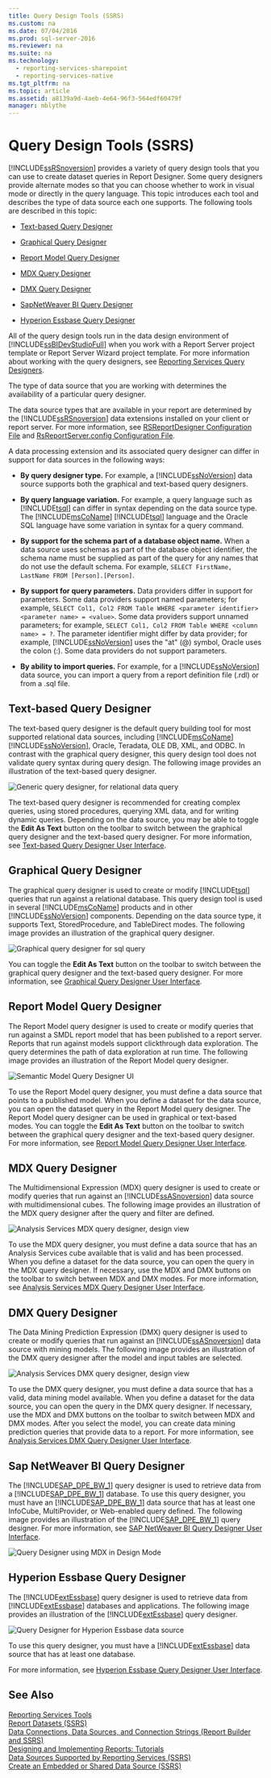 ```yaml
---
title: Query Design Tools (SSRS)
ms.custom: na
ms.date: 07/04/2016
ms.prod: sql-server-2016
ms.reviewer: na
ms.suite: na
ms.technology: 
  - reporting-services-sharepoint
  - reporting-services-native
ms.tgt_pltfrm: na
ms.topic: article
ms.assetid: a8139a9d-4aeb-4e64-96f3-564edf60479f
manager: mblythe
---
```

# Query Design Tools (SSRS)
[!INCLUDE[ssRSnoversion](../../Topics/TopicNameContainA/includes/ssRSnoversion_md.md)] provides a variety of query design tools that you can use to create dataset queries in Report Designer. Some query designers provide alternate modes so that you can choose whether to work in visual mode or directly in the query language. This topic introduces each tool and describes the type of data source each one supports. The following tools are described in this topic:  
  
-   [Text-based Query Designer](#Textbased)  
  
-   [Graphical Query Designer](#Graphical)  
  
-   [Report Model Query Designer](#Model)  
  
-   [MDX Query Designer](#MDX)  
  
-   [DMX Query Designer](#DMX)  
  
-   [SapNetWeaver BI Query Designer](#SAPBW)  
  
-   [Hyperion Essbase Query Designer](#Hyperion)  
  
 All of the query design tools run in the data design environment of [!INCLUDE[ssBIDevStudioFull](../../Topics/TopicNameContainA/includes/ssBIDevStudioFull_md.md)] when you work with a Report Server project template or Report Server Wizard project template. For more information about working with the query designers, see [Reporting Services Query Designers](../../Topics/TopicNameNotContainA/Reporting-Services-Query-Designers.md).  
  
 The type of data source that you are working with determines the availability of a particular query designer.  
  
 The data source types that are available in your report are determined by the [!INCLUDE[ssRSnoversion](../../Topics/TopicNameContainA/includes/ssRSnoversion_md.md)] data extensions installed on your client or report server. For more information, see [RSReportDesigner Configuration File](../../Topics/TopicNameNotContainA/RSReportDesigner-Configuration-File.md) and [RsReportServer.config Configuration File](../../Topics/TopicNameNotContainA/RsReportServer.config-Configuration-File.md).  
  
 A data processing extension and its associated query designer can differ in support for data sources in the following ways:  
  
-   **By query designer type.** For example, a [!INCLUDE[ssNoVersion](../../Topics/TopicNameContainA/includes/ssNoVersion_md.md)] data source supports both the graphical and text-based query designers.  
  
-   **By query language variation.** For example, a query language such as [!INCLUDE[tsql](../../Topics/TopicNameContainA/includes/tsql_md.md)] can differ in syntax depending on the data source type. The [!INCLUDE[msCoName](../../Topics/TopicNameContainA/includes/msCoName_md.md)] [!INCLUDE[tsql](../../Topics/TopicNameContainA/includes/tsql_md.md)] language and the Oracle SQL language have some variation in syntax for a query command.  
  
-   **By support for the schema part of a database object name.** When a data source uses schemas as part of the database object identifier, the schema name must be supplied as part of the query for any names that do not use the default schema. For example, `SELECT FirstName, LastName FROM [Person].[Person]`.  
  
-   **By support for query parameters.** Data providers differ in support for parameters. Some data providers support named parameters; for example, `SELECT Col1, Col2 FROM Table WHERE <parameter identifier><parameter name> = <value>`. Some data providers support unnamed parameters; for example, `SELECT Col1, Col2 FROM Table WHERE <column name> = ?`. The parameter identifier might differ by data provider; for example, [!INCLUDE[ssNoVersion](../../Topics/TopicNameContainA/includes/ssNoVersion_md.md)] uses the "at" (@) symbol, Oracle uses the colon (:). Some data providers do not support parameters.  
  
-   **By ability to import queries.** For example, for a [!INCLUDE[ssNoVersion](../../Topics/TopicNameContainA/includes/ssNoVersion_md.md)] data source, you can import a query from a report definition file (.rdl) or from a .sql file.  
  
##  <a name="Textbased"></a> Text-based Query Designer  
 The text-based query designer is the default query building tool for most supported relational data sources, including [!INCLUDE[msCoName](../../Topics/TopicNameContainA/includes/msCoName_md.md)] [!INCLUDE[ssNoVersion](../../Topics/TopicNameContainA/includes/ssNoVersion_md.md)], Oracle, Teradata, OLE DB, XML, and ODBC. In contrast with the graphical query designer, this query design tool does not validate query syntax during query design. The following image provides an illustration of the text-based query designer.  
  
 ![Generic query designer, for relational data query](../../Topics/TopicNameNotContainA/media/rsQD_DSAW_SQL_Generic.gif "rsQD_DSAW_SQL_Generic")  
  
 The text-based query designer is recommended for creating complex queries, using stored procedures, querying XML data, and for writing dynamic queries. Depending on the data source, you may be able to toggle the **Edit As Text** button on the toolbar to switch between the graphical query designer and the text-based query designer. For more information, see [Text-based Query Designer User Interface](../../Topics/TopicNameNotContainA/Text-based-Query-Designer-User-Interface.md).  
  
##  <a name="Graphical"></a> Graphical Query Designer  
 The graphical query designer is used to create or modify [!INCLUDE[tsql](../../Topics/TopicNameContainA/includes/tsql_md.md)] queries that run against a relational database. This query design tool is used in several [!INCLUDE[msCoName](../../Topics/TopicNameContainA/includes/msCoName_md.md)] products and in other [!INCLUDE[ssNoVersion](../../Topics/TopicNameContainA/includes/ssNoVersion_md.md)] components. Depending on the data source type, it supports Text, StoredProcedure, and TableDirect modes. The following image provides an illustration of the graphical query designer.  
  
 ![Graphical query designer for sql query](../../Topics/TopicNameNotContainA/media/rsQD_DSAW_SQL.gif "rsQD_DSAW_SQL")  
  
 You can toggle the **Edit As Text** button on the toolbar to switch between the graphical query designer and the text-based query designer. For more information, see [Graphical Query Designer User Interface](../../Topics/TopicNameNotContainA/Graphical-Query-Designer-User-Interface.md).  
  
##  <a name="Model"></a> Report Model Query Designer  
 The Report Model query designer is used to create or modify queries that run against a SMDL report model that has been published to a report server. Reports that run against models support clickthrough data exploration. The query determines the path of data exploration at run time. The following image provides an illustration of the Report Model query designer.  
  
 ![Semantic Model Query Designer UI](../../Topics/TopicNameNotContainA/media/rsQD_DSAWModel_SMQL.gif "rsQD_DSAWModel_SMQL")  
  
 To use the Report Model query designer, you must define a data source that points to a published model. When you define a dataset for the data source, you can open the dataset query in the Report Model query designer. The Report Model query designer can be used in graphical or text-based modes. You can toggle the **Edit As Text** button on the toolbar to switch between the graphical query designer and the text-based query designer. For more information, see [Report Model Query Designer User Interface](../../Topics/TopicNameNotContainA/Report-Model-Query-Designer-User-Interface.md).  
  
##  <a name="MDX"></a> MDX Query Designer  
 The Multidimensional Expression (MDX) query designer is used to create or modify queries that run against an [!INCLUDE[ssASnoversion](../../Topics/TopicNameContainA/includes/ssASnoversion_md.md)] data source with multidimensional cubes. The following image provides an illustration of the MDX query designer after the query and filter are defined.  
  
 ![Analysis Services MDX query designer, design view](../../Topics/TopicNameNotContainA/media/rsQD_DSAWAS_MDX_DesignMode.gif "rsQD_DSAWAS_MDX_DesignMode")  
  
 To use the MDX query designer, you must define a data source that has an Analysis Services cube available that is valid and has been processed. When you define a dataset for the data source, you can open the query in the MDX query designer. If necessary, use the MDX and DMX buttons on the toolbar to switch between MDX and DMX modes. For more information, see [Analysis Services MDX Query Designer User Interface](../../Topics/TopicNameNotContainA/Analysis-Services-MDX-Query-Designer-User-Interface.md).  
  
##  <a name="DMX"></a> DMX Query Designer  
 The Data Mining Prediction Expression (DMX) query designer is used to create or modify queries that run against an [!INCLUDE[ssASnoversion](../../Topics/TopicNameContainA/includes/ssASnoversion_md.md)] data source with mining models. The following image provides an illustration of the DMX query designer after the model and input tables are selected.  
  
 ![Analysis Services DMX query designer, design view](../../Topics/TopicNameNotContainA/media/rsQD_DSAWAS_DMX_DesignMode.gif "rsQD_DSAWAS_DMX_DesignMode")  
  
 To use the DMX query designer, you must define a data source that has a valid, data mining model available. When you define a dataset for the data source, you can open the query in the DMX query designer. If necessary, use the MDX and DMX buttons on the toolbar to switch between MDX and DMX modes. After you select the model, you can create data mining prediction queries that provide data to a report. For more information, see [Analysis Services DMX Query Designer User Interface](../../Topics/TopicNameNotContainA/Analysis-Services-DMX-Query-Designer-User-Interface.md).  
  
##  <a name="SAPBW"></a> Sap NetWeaver BI Query Designer  
 The [!INCLUDE[SAP_DPE_BW_1](../../Topics/TopicNameNotContainA/includes/SAP_DPE_BW_1_md.md)] query designer is used to retrieve data from a [!INCLUDE[SAP_DPE_BW_1](../../Topics/TopicNameNotContainA/includes/SAP_DPE_BW_1_md.md)] database. To use this query designer, you must have an [!INCLUDE[SAP_DPE_BW_1](../../Topics/TopicNameNotContainA/includes/SAP_DPE_BW_1_md.md)] data source that has at least one InfoCube, MultiProvider, or Web-enabled query defined. The following image provides an illustration of the [!INCLUDE[SAP_DPE_BW_1](../../Topics/TopicNameNotContainA/includes/SAP_DPE_BW_1_md.md)] query designer. For more information, see [SAP NetWeaver BI Query Designer User Interface](../../Topics/TopicNameNotContainA/SAP-NetWeaver-BI-Query-Designer-User-Interface.md).  
  
 ![Query Designer using MDX in Design Mode](../../Topics/TopicNameNotContainA/media/rsQD_DSSAPBW_MDX_DesignMode.gif "rsQD_DSSAPBW_MDX_DesignMode")  
  
##  <a name="Hyperion"></a> Hyperion Essbase Query Designer  
 The [!INCLUDE[extEssbase](../../Topics/TopicNameNotContainA/includes/extEssbase_md.md)] query designer is used to retrieve data from [!INCLUDE[extEssbase](../../Topics/TopicNameNotContainA/includes/extEssbase_md.md)] databases and applications. The following image provides an illustration of the [!INCLUDE[extEssbase](../../Topics/TopicNameNotContainA/includes/extEssbase_md.md)] query designer.  
  
 ![Query Designer for Hyperion Essbase data source](../../Topics/TopicNameNotContainA/media/rsQD_DSHyperionEssbase_MDX_DesignMode.gif "rsQD_DSHyperionEssbase_MDX_DesignMode")  
  
 To use this query designer, you must have a [!INCLUDE[extEssbase](../../Topics/TopicNameNotContainA/includes/extEssbase_md.md)] data source that has at least one database.  
  
 For more information, see [Hyperion Essbase Query Designer User Interface](../../Topics/TopicNameNotContainA/Hyperion-Essbase-Query-Designer-User-Interface.md).  
  
## See Also  
 [Reporting Services Tools](../../Topics/TopicNameNotContainA/Reporting-Services-Tools.md)   
 [Report Datasets (SSRS)](../../Topics/TopicNameNotContainA/Report-Datasets--SSRS-.md)   
 [Data Connections, Data Sources, and Connection Strings (Report Builder and SSRS)](../../Topics/TopicNameNotContainA/Data-Connections--Data-Sources--and-Connection-Strings--Report-Builder-and-SSRS-.md)   
 [Designing and Implementing Reports: Tutorials](assetId:///e90cc448-563b-4dbb-9776-defb8640ec66)   
 [Data Sources Supported by Reporting Services (SSRS)](../../Topics/TopicNameNotContainA/Data-Sources-Supported-by-Reporting-Services--SSRS-.md)   
 [Create an Embedded or Shared Data Source (SSRS)](../../Topics/TopicNameNotContainA/Create-an-Embedded-or-Shared-Data-Source--SSRS-.md)